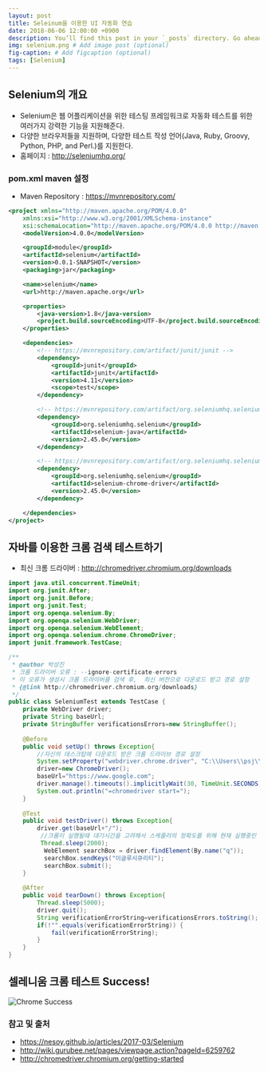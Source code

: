 ```yaml
---
layout: post
title: Seleinum을 이용한 UI 자동화 연습
date: 2018-06-06 12:00:00 +0900
description: You’ll find this post in your `_posts` directory. Go ahead and edit it and re-build the site to see your changes. # Add post description (optional)
img: selenium.png # Add image post (optional)
fig-caption: # Add figcaption (optional)
tags: [Selenium]
---
```

## Selenium의 개요
- Selenium은 웹 어플리케이션을 위한 테스팅 프레임워크로 자동화 테스트를 위한 여러가지 강력한 기능을 지원해준다.
- 다양한 브라우저들을 지원하며, 다양한 테스트 작성 언어(Java, Ruby, Groovy, Python, PHP, and Perl.)를 지원한다.
- 홈페이지 : http://seleniumhq.org/

### pom.xml maven 설정
- Maven Repository : https://mvnrepository.com/ 
``` xml
<project xmlns="http://maven.apache.org/POM/4.0.0"
	xmlns:xsi="http://www.w3.org/2001/XMLSchema-instance"
	xsi:schemaLocation="http://maven.apache.org/POM/4.0.0 http://maven.apache.org/xsd/maven-4.0.0.xsd">
	<modelVersion>4.0.0</modelVersion>

	<groupId>module</groupId>
	<artifactId>selenium</artifactId>
	<version>0.0.1-SNAPSHOT</version>
	<packaging>jar</packaging>

	<name>selenium</name>
	<url>http://maven.apache.org</url>

	<properties>
		<java-version>1.8</java-version>
		<project.build.sourceEncoding>UTF-8</project.build.sourceEncoding>
	</properties>

	<dependencies>
		<!-- https://mvnrepository.com/artifact/junit/junit -->
		<dependency>
			<groupId>junit</groupId>
			<artifactId>junit</artifactId>
			<version>4.11</version>
			<scope>test</scope>
		</dependency>

		<!-- https://mvnrepository.com/artifact/org.seleniumhq.selenium/selenium-java -->
		<dependency>
			<groupId>org.seleniumhq.selenium</groupId>
			<artifactId>selenium-java</artifactId>
			<version>2.45.0</version>
		</dependency>

		<!-- https://mvnrepository.com/artifact/org.seleniumhq.selenium/selenium-chrome-driver -->
		<dependency>
			<groupId>org.seleniumhq.selenium</groupId>
			<artifactId>selenium-chrome-driver</artifactId>
			<version>2.45.0</version>
		</dependency>

	</dependencies>
</project>
```


## 자바를 이용한 크롬 검색 테스트하기
- 최신 크롬 드라이버 : http://chromedriver.chromium.org/downloads
``` java
import java.util.concurrent.TimeUnit;
import org.junit.After;
import org.junit.Before;
import org.junit.Test;
import org.openqa.selenium.By;
import org.openqa.selenium.WebDriver;
import org.openqa.selenium.WebElement;
import org.openqa.selenium.chrome.ChromeDriver;
import junit.framework.TestCase;

/**
 * @author 박성진
 * 크롬 드라이버 오류 : --ignore-certificate-errors
 * 이 오류가 생성시 크롬 드라이버를 검색 후,  최신 버전으로 다운로드 받고 경로 설정
 * {@link http://chromedriver.chromium.org/downloads}
 */
public class SeleniumTest extends TestCase {
	private WebDriver driver;
	private String baseUrl;
	private StringBuffer verificationsErrors=new StringBuffer();
	
	@Before
	public void setUp() throws Exception{
        //자신의 데스크탑에 다운로드 받은 크롬 드라이브 경로 설정
		System.setProperty("webdriver.chrome.driver", "C:\\Users\\psj\\Downloads\\chromedriver_win32\\chromedriver.exe");
		driver=new ChromeDriver();
		baseUrl="https://www.google.com";
		driver.manage().timeouts().implicitlyWait(30, TimeUnit.SECONDS);
		System.out.println("=chromedriver start=");
	}
	
	@Test
	public void testDriver() throws Exception{
		driver.get(baseUrl+"/");
		 //크롬이 실행될때 대기시간을 고려해서 스케줄러의 정확도를 위해 현재 실행중인 스레드를 지정된 밀리 초 동안 일시적으로 실행 중지 되도록 스케줄링 설정
		 Thread.sleep(2000);
		  WebElement searchBox = driver.findElement(By.name("q"));
		  searchBox.sendKeys("이글루시큐리티");
		  searchBox.submit();
	}
	
	@After
	public void tearDown() throws Exception{
		Thread.sleep(5000);
		driver.quit();
		String verificationErrorString=verificationsErrors.toString();
		if(!"".equals(verificationErrorString)) {
			fail(verificationErrorString);
		}
	}
}
```

## 셀레니움 크롬 테스트 Success!
![Chrome Success]({{site.baseurl}}/assets/img/chromeTest.png)



### 참고 및 출처
- https://nesoy.github.io/articles/2017-03/Selenium
- http://wiki.gurubee.net/pages/viewpage.action?pageId=6259762
- http://chromedriver.chromium.org/getting-started